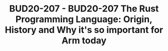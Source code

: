 ---
categories:
- bud20
image:
  featured: 'true'
  path: https://static.linaro.org/connect/bud20/images/BUD20-207.png
session_id: BUD20-207
session_speakers:
- speaker_bio: Florian:<br /> <br /> Florian works for Ferrous Systems and has been
    closely involved with the evolution of Rust in his capacity as a Rust Language
    Core Team Observer and a member of the Governance working group. <br /> <br />
    Florian is a noted Rust evangelist and his lectures included in most major Rust
    events around the world are very popular. He regularly runs training workshops
    on Rust.<br /> <br /> As a part of Ferrous Systems he works with key embedded
    Rust projects running on Arm silicon.<br /> <br /> Robin:<br /> <br /> Robin works
    for Arm and dabbles in operating system stacks and systems programming languages.<br
    /> <br /> Robin is a part of Arm's system software architecture team at Cambridge,
    UK.<br /> <br /> His primary focus is open source software used in safety critical
    domains. He spends his time working with system software and hardware designers
    to find ways in which Arm's safety conscious partners can benefit from open source
    software.
  speaker_company: Arm
  speaker_image: http://avatars.sched.co/4/96/7250040/avatar.jpg.320x320px.jpg?8e8
  speaker_name: Robin Randhawa
  speaker_position: Technical Director - System Software Architecture
  speaker_role: attendee, speaker
session_track: Security
tag: session
tags: Security
title: 'BUD20-207 - BUD20-207 The Rust Programming Language: Origin, History and Why
  it''s so important for Arm today'
---